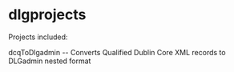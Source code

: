 # dlgprojects

Projects included:

dcqToDlgadmin -- Converts Qualified Dublin Core XML records to DLGadmin nested format
